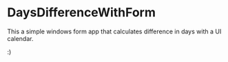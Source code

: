 # DaysDifferenceWithForm
This a simple windows form app that calculates difference in days with a UI calendar. 

:) 
